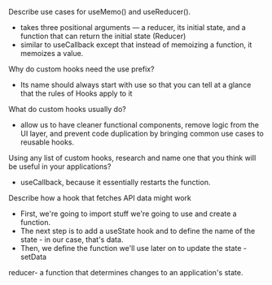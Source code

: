 Describe use cases for useMemo() and useReducer().

- takes three positional arguments — a reducer, its initial state, and a function that can return the initial state (Reducer)
- similar to useCallback except that instead of memoizing a function, it memoizes a value.

Why do custom hooks need the use prefix?

- Its name should always start with use so that you can tell at a glance that the rules of Hooks apply to it


What do custom hooks usually do?

- allow us to have cleaner functional components, remove logic from the UI layer, and prevent code duplication by bringing common use cases to reusable hooks.


Using any list of custom hooks, research and name one that you think will be useful in your applications?

- useCallback, because it essentially restarts the function.


Describe how a hook that fetches API data might work

- First, we're going to import stuff we're going to use and create a function. 
- The next step is to add a useState hook and to define the name of the state - in our case, that's data. 
- Then, we define the function we'll use later on to update the state - setData

reducer- a function that determines changes to an application's state.

